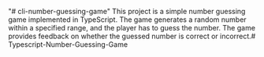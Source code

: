 "# cli-number-guessing-game" 
This project is a simple number guessing game implemented in TypeScript. The game generates a random number within a specified range, and the player has to guess the number. The game provides feedback on whether the guessed number is correct or incorrect.# Typescript-Number-Guessing-Game
